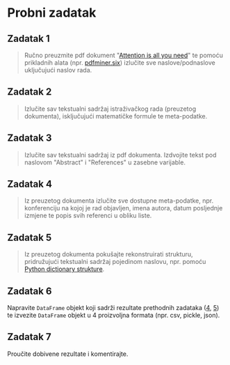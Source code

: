 # Probni zadatak

## Zadatak 1

> Ručno preuzmite pdf dokument "[Attention is all you need](https://arxiv.org/pdf/1706.03762)" te pomoću prikladnih alata (npr. [pdfminer.six](https://pdfminersix.readthedocs.io/en/latest/)) izlučite sve naslove/podnaslove uključujući naslov rada.

## Zadatak 2

> Izlučite sav tekstualni sadržaj istraživačkog rada (preuzetog dokumenta), isključujući matematičke formule te meta-podatke.

## Zadatak 3

> Izlučite sav tekstualni sadržaj iz pdf dokumenta. Izdvojite tekst pod naslovom "Abstract" i "References" u zasebne varijable.

## Zadatak 4

> Iz preuzetog dokumenta izlučite sve dostupne meta-podatke, npr. konferenciju na kojoj je rad objavljen, imena autora, datum posljednje izmjene te popis svih referenci u obliku liste.

## Zadatak 5

> Iz preuzetog dokumenta pokušajte rekonstruirati strukturu, pridružujući tekstualni sadržaj pojedinom naslovu, npr. pomoću [Python dictionary strukture](https://docs.python.org/3/tutorial/datastructures.html#dictionaries).

## Zadatak 6

Napravite `DataFrame` objekt koji sadrži rezultate prethodnih zadataka ([4](#zadatak-4), [5](#zadatak-5)) te izvezite `DataFrame` objekt u 4 proizvoljna formata (npr. csv, pickle, json).

## Zadatak 7

Proučite dobivene rezultate i komentirajte.